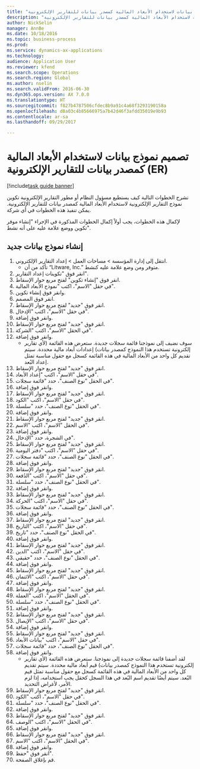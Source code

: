 ```yaml
--- 
title: "تصميم نموذج بيانات لاستخدام الأبعاد المالية كمصدر بيانات للتقارير الإلكترونية (ER)"
description: "تشرح الخطوات التالية كيف يستطيع مسؤول النظام أو مطور التقارير الإلكترونية تكوين نموذج التقارير الإلكترونية لاستخدام الأبعاد المالية كمصدر بيانات للتقارير الإلكترونية."
author: NickSelin
manager: AnnBe
ms.date: 10/18/2016
ms.topic: business-process
ms.prod: 
ms.service: dynamics-ax-applications
ms.technology: 
audience: Application User
ms.reviewer: kfend
ms.search.scope: Operations
ms.search.region: Global
ms.author: nselin
ms.search.validFrom: 2016-06-30
ms.dyn365.ops.version: AX 7.0.0
ms.translationtype: HT
ms.sourcegitcommit: f827b4787506cfdec8b9a91c4a68f3293190158a
ms.openlocfilehash: d8a03c4b85666975a7b42d46f3afdd35019e9b93
ms.contentlocale: ar-sa
ms.lasthandoff: 09/29/2017

---
```

# <a name="design-data-model-to-use-financial-dimensions-as-a-data-source-for-electronic-reporting-er"></a>تصميم نموذج بيانات لاستخدام الأبعاد المالية كمصدر بيانات للتقارير الإلكترونية (ER)

[!include[task guide banner](../../includes/task-guide-banner.md)]

تشرح الخطوات التالية كيف يستطيع مسؤول النظام أو مطور التقارير الإلكترونية تكوين نموذج التقارير الإلكترونية لاستخدام الأبعاد المالية كمصدر بيانات للتقارير الإلكترونية. يمكن تنفيذ هذه الخطوات في أي شركة.

لإكمال هذه الخطوات، يجب أولاً إكمال الخطوات المذكورة في الإجراء "إنشاء موفر تكوين ووضع علامة عليه على أنه نشط".


## <a name="create-a-new-data-model"></a>إنشاء نموذج بيانات جديد
1. انتقل إلى إدارة المؤسسة > مساحات العمل‬ > إعداد التقارير الإلكتروني‬.
    * تأكد من أن “Litware, Inc.” متوفر ومن وضع علامة عليه كنشط.  
2. انقر فوق "تكوينات إعداد التقارير‬".
3. انقر فوق "إنشاء تكوين" لفتح مربع حوار الإسقاط‬.
4. في حقل "الاسم"، اكتب "نموذج الأبعاد المالية".
5. وانقر فوق إنشاء تكوين.
6. انقر فوق المصمم.
7. انقر فوق "جديد" لفتح مربع حوار الإسقاط‬.
8. في حقل "الاسم"، اكتب "الإدخال".
9. وانقر فوق إضافة.
10. انقر فوق "جديد" لفتح مربع حوار الإسقاط‬.
11. في الحقل "الاسم"، اكتب "الشركة".
12. وانقر فوق إضافة.
    * سوف نضيف إلى نموذجنا قائمة سجلات جديدة. ستعرض هذه القائمة (لأي تقارير إلكترونية تستخدم هذا النموذج كمصدر بيانات) إعدادات أبعاد مالية محددة. سيتم تقديم كل واحد من الأبعاد المالية في هذه القائمة كسجل مع حقول مناسبة تمثل إعداد البُعد.  
13. انقر فوق "جديد" لفتح مربع حوار الإسقاط‬.
14. في حقل "الاسم"، اكتب "إعداد الأبعاد‬".
15. في الحقل "نوع الصنف"، حدد "قائمة سجلات".
16. وانقر فوق إضافة.
17. انقر فوق "جديد" لفتح مربع حوار الإسقاط‬.
18. في حقل "الاسم"، اكتب "الكود".
19. في الحقل "نوع الصنف"، حدد "سلسلة".
20. وانقر فوق إضافة.
21. انقر فوق "جديد" لفتح مربع حوار الإسقاط‬.
22. في الحقل "الاسم"، اكتب "الاسم".
23. وانقر فوق إضافة.
24. في الشجرة، حدد "الإدخال".
25. انقر فوق "جديد" لفتح مربع حوار الإسقاط‬.
26. في حقل "الاسم"، اكتب "دفتر اليومية".
27. في الحقل "نوع الصنف"، حدد "قائمة سجلات".
28. وانقر فوق إضافة.
29. انقر فوق "جديد" لفتح مربع حوار الإسقاط‬.
30. في حقل "الاسم"، اكتب "الدُفعة".
31. في الحقل "نوع الصنف"، حدد "سلسلة".
32. وانقر فوق إضافة.
33. انقر فوق "جديد" لفتح مربع حوار الإسقاط‬.
34. في حقل "الاسم"، اكتب "الحركة".
35. في الحقل "نوع الصنف"، حدد "قائمة سجلات".
36. وانقر فوق إضافة.
37. انقر فوق "جديد" لفتح مربع حوار الإسقاط‬.
38. في حقل "الاسم"، اكتب "التاريخ".
39. في الحقل "نوع الصنف"، حدد "تاريخ".
40. وانقر فوق إضافة.
41. انقر فوق "جديد" لفتح مربع حوار الإسقاط‬.
42. في حقل "الاسم"، اكتب "الدين".
43. في الحقل "نوع الصنف"، حدد "حقيقي".
44. وانقر فوق إضافة.
45. انقر فوق "جديد" لفتح مربع حوار الإسقاط‬.
46. في حقل "الاسم"، اكتب "الائتمان".
47. وانقر فوق إضافة.
48. انقر فوق "جديد" لفتح مربع حوار الإسقاط‬.
49. في الحقل "الاسم"، اكتب "العملة".
50. في الحقل "نوع الصنف"، حدد "سلسلة".
51. وانقر فوق إضافة.
52. انقر فوق "جديد" لفتح مربع حوار الإسقاط‬.
53. في حقل "الاسم"، اكتب "الإيصال".
54. وانقر فوق إضافة.
55. انقر فوق "جديد" لفتح مربع حوار الإسقاط‬.
56. في حقل "الاسم"، اكتب "بيانات الأبعاد‬".
57. في الحقل "نوع الصنف"، حدد "قائمة سجلات".
58. وانقر فوق إضافة.
    * لقد أضفنا قائمة سجلات جديدة إلى نموذجنا. ستعرض هذه القائمة (لأي تقارير إلكترونية تستخدم هذا النموذج كمصدر بيانات) قيم أبعاد مالية محددة. سيتم تقديم كل واحد من الأبعاد المالية في هذه القائمة كسجل مع حقول مناسبة تمثل قيم البُعد. سيتم أيضًا تقديم اسم البُعد في هذا السجل كحقل يجب استخدامه، إذا لزم الأمر، لأغراض التحديد.  
59. انقر فوق "جديد" لفتح مربع حوار الإسقاط‬.
60. في حقل "الاسم"، اكتب "الكود".
61. في الحقل "نوع الصنف"، حدد "سلسلة".
62. وانقر فوق إضافة.
63. انقر فوق "جديد" لفتح مربع حوار الإسقاط‬.
64. في الحقل "الاسم"، اكتب "الوصف".
65. وانقر فوق إضافة.
66. انقر فوق "جديد" لفتح مربع حوار الإسقاط‬.
67. في الحقل "الاسم"، اكتب "الاسم".
68. وانقر فوق إضافة.
69. انقر فوق "حفظ".
70. قم بإغلاق الصفحة.


